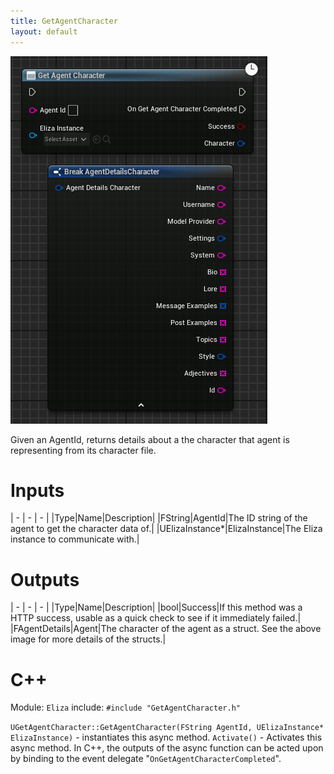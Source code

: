 ```yaml
---
title: GetAgentCharacter
layout: default
---
```


![](GetAgentCharacter.png)

Given an AgentId, returns details about a the character that agent is representing from its character file.

# Inputs

| - | - | - |
|Type|Name|Description|
|FString|AgentId|The ID string of the agent to get the character data of.|
|UElizaInstance\*|ElizaInstance|The Eliza instance to communicate with.|

# Outputs

| - | - | - |
|Type|Name|Description|
|bool|Success|If this method was a HTTP success, usable as a quick check to see if it immediately failed.|
|FAgentDetails|Agent|The character of the agent as a struct. See the above image for more details of the structs.|

# C++
Module: `Eliza`
include: `#include "GetAgentCharacter.h"`

`UGetAgentCharacter::GetAgentCharacter(FString AgentId, UElizaInstance* ElizaInstance)` - instantiates this async method.
`Activate()` - Activates this async method.
In C++, the outputs of the async function can be acted upon by binding to the event delegate "`OnGetAgentCharacterCompleted`".
